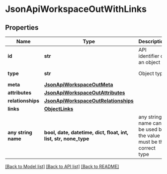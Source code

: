 # JsonApiWorkspaceOutWithLinks


## Properties
Name | Type | Description | Notes
------------ | ------------- | ------------- | -------------
**id** | **str** | API identifier of an object | 
**type** | **str** | Object type | defaults to "workspace"
**meta** | [**JsonApiWorkspaceOutMeta**](JsonApiWorkspaceOutMeta.md) |  | [optional] 
**attributes** | [**JsonApiWorkspaceOutAttributes**](JsonApiWorkspaceOutAttributes.md) |  | [optional] 
**relationships** | [**JsonApiWorkspaceOutRelationships**](JsonApiWorkspaceOutRelationships.md) |  | [optional] 
**links** | [**ObjectLinks**](ObjectLinks.md) |  | [optional] 
**any string name** | **bool, date, datetime, dict, float, int, list, str, none_type** | any string name can be used but the value must be the correct type | [optional]

[[Back to Model list]](../README.md#documentation-for-models) [[Back to API list]](../README.md#documentation-for-api-endpoints) [[Back to README]](../README.md)


